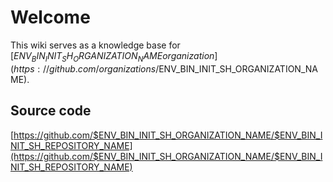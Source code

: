# Welcome

This wiki serves as a knowledge base for [$ENV_BIN_INIT_SH_ORGANIZATION_NAME organization](https://github.com/organizations/$ENV_BIN_INIT_SH_ORGANIZATION_NAME).

## Source code

[https://github.com/$ENV_BIN_INIT_SH_ORGANIZATION_NAME/$ENV_BIN_INIT_SH_REPOSITORY_NAME](https://github.com/$ENV_BIN_INIT_SH_ORGANIZATION_NAME/$ENV_BIN_INIT_SH_REPOSITORY_NAME)
